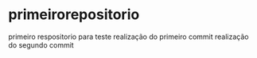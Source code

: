 # primeirorepositorio
 primeiro respositorio para teste
realização do primeiro commit
realização do segundo commit